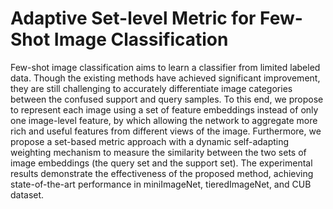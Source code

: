 # Adaptive Set-level Metric for Few-Shot Image Classification
Few-shot image classification aims to learn a classifier from limited labeled data.  Though the existing methods have achieved significant improvement, they are still challenging to accurately differentiate image categories between the confused support and query samples.  To this end, we propose to represent each image using a set of feature embeddings instead of only one image-level feature, by which allowing the network to aggregate more rich and useful features from different views of the image.  Furthermore, we propose a set-based metric approach with a dynamic self-adapting weighting mechanism to measure the similarity between the two sets of image embeddings (the query set and the support set).  The experimental results demonstrate the effectiveness of the proposed method, achieving state-of-the-art performance in miniImageNet, tieredImageNet, and CUB dataset.
